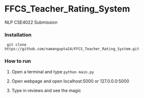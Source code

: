 # FFCS_Teacher_Rating_System
NLP CSE4022 Submission

### Installation

` git clone https://github.com/namangupta24/FFCS_Teacher_Rating_System.git`

### How to run

1. Open a terminal and type
`python main.py`

2. Open webpage and open localhost:5000 or 127.0.0.0:5000

3. Type in reviews and see the magic
